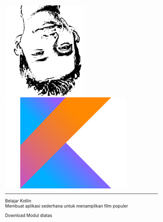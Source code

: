<img src="pala.png" height="300px" /><img src="kotlin.png" height="300px" /><br><hr>
Belajar Kotlin  
Membuat aplikasi sederhana untuk menampilkan film populer 

Download Modul diatas 
